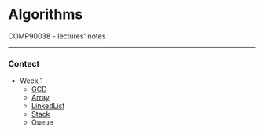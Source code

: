 # Algorithms

COMP90038 - lectures' notes

---

### Contect
- Week 1
    * [GCD](./gcd.py)
    * [Array](./findArray.py)
    * [LinkedList](./LinkedList.ipynb)
    * [Stack](./Stack.ipynb)
    * Queue

